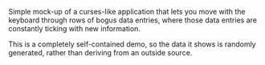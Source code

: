 Simple mock-up of a curses-like application that lets you move with
the keyboard through rows of bogus data entries, where those data
entries are constantly ticking with new information.

This is a completely self-contained demo, so the data it shows is
randomly generated, rather than deriving from an outside source.
